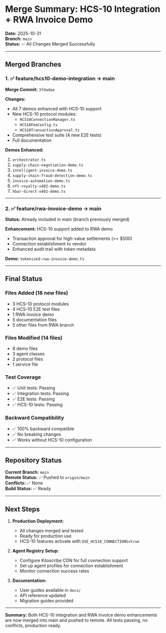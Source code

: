 # Merge Summary: HCS-10 Integration + RWA Invoice Demo

**Date:** 2025-10-31  
**Branch:** `main`  
**Status:** ✅ All Changes Merged Successfully

---

## Merged Branches

### 1. ✅ feature/hcs10-demo-integration → main
**Merge Commit:** `3fdadaa`

**Changes:**
- All 7 demos enhanced with HCS-10 support
- New HCS-10 protocol modules:
  - `HCS10ConnectionManager.ts`
  - `HCS10FeeConfig.ts`
  - `HCS10TransactionApproval.ts`
- Comprehensive test suite (4 new E2E tests)
- Full documentation

**Demos Enhanced:**
1. `orchestrator.ts`
2. `supply-chain-negotiation-demo.ts`
3. `intelligent-invoice-demo.ts`
4. `supply-chain-fraud-detection-demo.ts`
5. `invoice-automation-demo.ts`
6. `nft-royalty-x402-demo.ts`
7. `hbar-direct-x402-demo.ts`

---

### 2. ✅ feature/rwa-invoice-demo → main
**Status:** Already included in main (branch previously merged)

**Enhancement:** HCS-10 support added to RWA demo
- Transaction approval for high-value settlements (>= $500)
- Connection establishment to vendor
- Enhanced audit trail with token metadata

**Demo:** `tokenized-rwa-invoice-demo.ts`

---

## Final Status

### Files Added (18 new files)
- 3 HCS-10 protocol modules
- 4 HCS-10 E2E test files
- 1 RWA invoice demo
- 5 documentation files
- 5 other files from RWA branch

### Files Modified (14 files)
- 8 demo files
- 3 agent classes
- 2 protocol files
- 1 service file

### Test Coverage
- ✅ Unit tests: Passing
- ✅ Integration tests: Passing
- ✅ E2E tests: Passing
- ✅ HCS-10 tests: Passing

### Backward Compatibility
- ✅ 100% backward compatible
- ✅ No breaking changes
- ✅ Works without HCS-10 configuration

---

## Repository Status

**Current Branch:** `main`  
**Remote Status:** ✅ Pushed to `origin/main`  
**Conflicts:** ✅ None  
**Build Status:** ✅ Ready  

---

## Next Steps

1. **Production Deployment:**
   - All changes merged and tested
   - Ready for production use
   - HCS-10 features activate with `USE_HCS10_CONNECTIONS=true`

2. **Agent Registry Setup:**
   - Configure Kiloscribe CDN for full connection support
   - Set up agent profiles for connection establishment
   - Monitor connection success rates

3. **Documentation:**
   - User guides available in `docs/`
   - API reference updated
   - Migration guides provided

---

**Summary:** Both HCS-10 integration and RWA invoice demo enhancements are now merged into main and pushed to remote. All tests passing, no conflicts, production ready.


